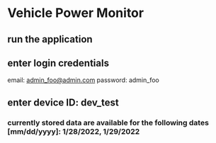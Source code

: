 # Vehicle Power Monitor 

## run the application 


## enter login credentials
email: admin_foo@admin.com
password: admin_foo


## enter device ID: dev_test

### currently stored data are available for the following dates [mm/dd/yyyy]: 1/28/2022, 1/29/2022
